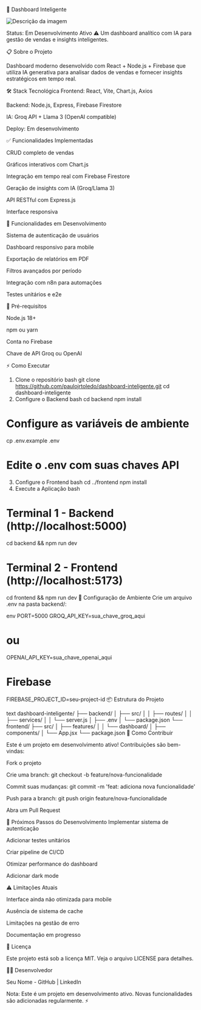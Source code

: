 🚀 Dashboard Inteligente 

![Descrição da imagem](https://drive.google.com/file/d/18vIVu9NI4qpUqt6xI4UtkljvBNyzeadY/view?usp=sharing)


Status: Em Desenvolvimento Ativo ⚠️
Um dashboard analítico com IA para gestão de vendas e insights inteligentes.

📋 Sobre o Projeto

Dashboard moderno desenvolvido com React + Node.js + Firebase que utiliza IA generativa para analisar dados de vendas e fornecer insights estratégicos em tempo real.

🛠️ Stack Tecnológica
Frontend: React, Vite, Chart.js, Axios

Backend: Node.js, Express, Firebase Firestore

IA: Groq API + Llama 3 (OpenAI compatible)

Deploy: Em desenvolvimento

✅ Funcionalidades Implementadas

CRUD completo de vendas

Gráficos interativos com Chart.js

Integração em tempo real com Firebase Firestore

Geração de insights com IA (Groq/Llama 3)

API RESTful com Express.js

Interface responsiva

🚧 Funcionalidades em Desenvolvimento

Sistema de autenticação de usuários

Dashboard responsivo para mobile

Exportação de relatórios em PDF

Filtros avançados por período

Integração com n8n para automações

Testes unitários e e2e

🎯 Pré-requisitos

Node.js 18+

npm ou yarn

Conta no Firebase

Chave de API Groq ou OpenAI

⚡ Como Executar

1. Clone o repositório
bash
git clone https://github.com/paulojrtoledo/dashboard-inteligente.git
cd dashboard-inteligente
2. Configure o Backend
bash
cd backend
npm install

# Configure as variáveis de ambiente
cp .env.example .env
# Edite o .env com suas chaves API
3. Configure o Frontend
bash
cd ../frontend
npm install
4. Execute a Aplicação
bash
# Terminal 1 - Backend (http://localhost:5000)
cd backend && npm run dev

# Terminal 2 - Frontend (http://localhost:5173)  
cd frontend && npm run dev
🔧 Configuração de Ambiente
Crie um arquivo .env na pasta backend/:

env
PORT=5000
GROQ_API_KEY=sua_chave_groq_aqui
# ou
OPENAI_API_KEY=sua_chave_openai_aqui

# Firebase
FIREBASE_PROJECT_ID=seu-project-id
📦 Estrutura do Projeto

text
dashboard-inteligente/
├── backend/
│   ├── src/
│   │   ├── routes/
│   │   ├── services/
│   │   └── server.js
│   ├── .env
│   └── package.json
└── frontend/
    ├── src/
    │   ├── features/
    │   │   └── dashboard/
    │   ├── components/
    │   └── App.jsx
    └── package.json
🤝 Como Contribuir

Este é um projeto em desenvolvimento ativo! Contribuições são bem-vindas:

Fork o projeto

Crie uma branch: git checkout -b feature/nova-funcionalidade

Commit suas mudanças: git commit -m 'feat: adiciona nova funcionalidade'

Push para a branch: git push origin feature/nova-funcionalidade

Abra um Pull Request

📝 Próximos Passos do Desenvolvimento
Implementar sistema de autenticação

Adicionar testes unitários

Criar pipeline de CI/CD

Otimizar performance do dashboard

Adicionar dark mode

⚠️ Limitações Atuais

Interface ainda não otimizada para mobile

Ausência de sistema de cache

Limitações na gestão de erro

Documentação em progresso

📄 Licença

Este projeto está sob a licença MIT. Veja o arquivo LICENSE para detalhes.

👨‍💻 Desenvolvedor

Seu Nome - GitHub | LinkedIn

Nota: Este é um projeto em desenvolvimento ativo. Novas funcionalidades são adicionadas regularmente. ⚡

